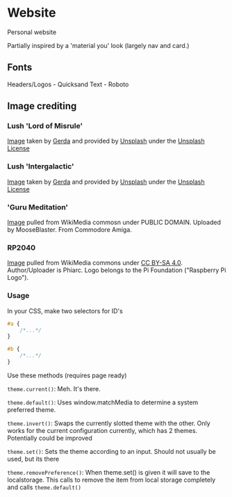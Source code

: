 # Website

Personal website

Partially inspired by a 'material you' look (largely nav and card.)

## Fonts
Headers/Logos - Quicksand
Text - Roboto

## Image crediting

### Lush 'Lord of Misrule'

[Image](https://unsplash.com/photos/ZLtZfjJfjj0) taken by [Gerda](https://unsplash.com/@gerdadesign) and provided by [Unsplash](https://unsplash.com) under the [Unsplash License](https://unsplash.com/license)

### Lush 'Intergalactic'

[Image](https://unsplash.com/photos/hwmw123QZqI) taken by [Gerda](https://unsplash.com/@gerdadesign) and provided by [Unsplash](https://unsplash.com) under the [Unsplash License](https://unsplash.com/license)

### 'Guru Meditation'

[Image](https://commons.wikimedia.org/wiki/File:Guru_meditation.gif) pulled from WikiMedia commosn under PUBLIC DOMAIN. Uploaded by MooseBlaster. From Commodore Amiga.


### RP2040
[Image](https://commons.wikimedia.org/wiki/File:RP2040.jpg) pulled from WikiMedia commons under [CC BY-SA 4.0](https://creativecommons.org/licenses/by-sa/4.0). Author/Uploader is Phiarc.
Logo belongs to the Pi Foundation ("Raspberry Pi Logo").

### Usage

In your CSS, make two selectors for ID's
```css
#a {
    /*...*/
}

#b {
    /*...*/
}
```

Use these methods (requires page ready)

`theme.current()`: Meh. It's there.

`theme.default()`: Uses window.matchMedia to determine a system preferred theme.

`theme.invert()`: Swaps the currently slotted theme with the other. Only works for the current configuration currently, which has 2 themes. Potentially could be improved

`theme.set()`: Sets the theme according to an input. Should not usually be used, but its there

`theme.removePreference()`: When theme.set() is given it will save to the localstorage. This calls to remove the item from local storage completely and calls `theme.default()`